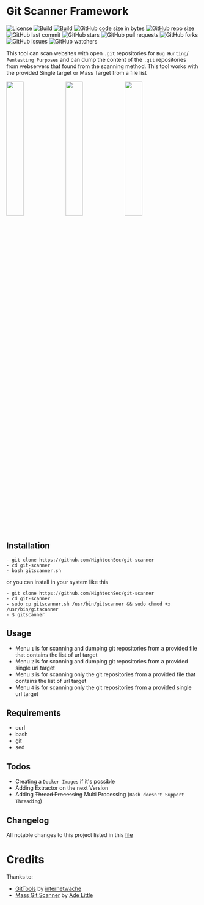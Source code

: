 # Git Scanner Framework
[![License](https://img.shields.io/badge/license-MIT-red.svg?style=flat)](https://github.com/HightechSec/git-scanner/blob/master/LICENSE.md)
![Build](https://img.shields.io/badge/Supported_OS-Linux-yellow.svg?style=flat)
![Build](https://img.shields.io/badge/Supported_WSL-Windows-blue.svg?style=flat)
![GitHub code size in bytes](https://img.shields.io/github/languages/code-size/HightechSec/git-scanner)
![GitHub repo size](https://img.shields.io/github/repo-size/HightechSec/git-scanner)
![GitHub last commit](https://img.shields.io/github/last-commit/HightechSec/git-scanner)
![GitHub stars](https://img.shields.io/github/stars/HightechSec/git-scanner)
![GitHub pull requests](https://img.shields.io/github/issues-pr/HightechSec/git-scanner)
![GitHub forks](https://img.shields.io/github/forks/HightechSec/git-scanner)
![GitHub issues](https://img.shields.io/github/issues/HightechSec/git-scanner)
![GitHub watchers](https://img.shields.io/github/watchers/HightechSec/git-scanner)

This tool can scan websites with open ```.git``` repositories for `Bug Hunting`/ `Pentesting Purposes` and can dump the content of the ```.git``` repositories from webservers that found from the scanning method. This tool works with the provided Single target or Mass Target from a file list

<img src="https://raw.githubusercontent.com/HightechSec/git-scanner/master/img/1-gitscanner.PNG" width="30%"></img> <img src="https://raw.githubusercontent.com/HightechSec/git-scanner/master/img/2-gitscanner.PNG" width="30%"></img> <img src="https://raw.githubusercontent.com/HightechSec/git-scanner/master/img/3-gitscanner.PNG" width="30%"></img> 
## Installation
```
- git clone https://github.com/HightechSec/git-scanner
- cd git-scanner
- bash gitscanner.sh
``` 
or you can install in your system like this
```
- git clone https://github.com/HightechSec/git-scanner
- cd git-scanner
- sudo cp gitscanner.sh /usr/bin/gitscanner && sudo chmod +x /usr/bin/gitscanner
- $ gitscanner
```
## Usage
- Menu `1` is for scanning and dumping git repositories from a provided file that contains the list of url target
- Menu `2` is for scanning and dumping git repositories from a provided single url target
- Menu `3` is for scanning only the git repositories from a provided file that contains the list of url target 
- Menu `4` is for scanning only the git repositories from a provided single url target

## Requirements
* curl
* bash
* git
* sed

## Todos
- Creating a `Docker Images` if it's possible
- Adding Extractor on the next Version
- Adding ~~Thread Processing~~ Multi Processing (`Bash doesn't Support Threading`)

## Changelog
All notable changes to this project listed in this [file](https://github.com/HightechSec/git-scanner/blob/master/CHANGELOG.md)

# Credits
Thanks to:
- [GitTools](https://github.com/internetwache/GitTools) by [internetwache](https://github.com/internetwache/)
- [Mass Git Scanner](https://github.com/Adelittle/Mass_Git_Scanner/) by [Ade Little](https://github.com/Adelittle/)
